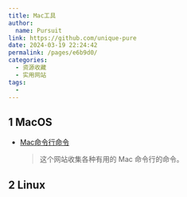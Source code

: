 ```yaml
---
title: Mac工具
author: 
  name: Pursuit
link: https://github.com/unique-pure
date: 2024-03-19 22:24:42
permalink: /pages/e6b9d0/
categories: 
  - 资源收藏
  - 实用网站
tags: 
  - 
---
```

## 1 MacOS
* [Mac命令行命令](https://git.herrbischoff.com/awesome-macos-command-line/about/#documents)
  > 这个网站收集各种有用的 Mac 命令行的命令。

## 2 Linux